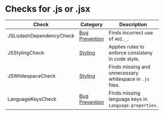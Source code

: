 # Checks for .js or .jsx

Check | Category | Description
----- | -------- | -----------
JSLodashDependencyCheck | [Bug Prevention](bug_prevention_checks.markdown#bug-prevention-checks) | Finds incorrect use of `AUI._`. |
JSStylingCheck | [Styling](styling_checks.markdown#styling-checks) | Applies rules to enforce consisteny in code style. |
JSWhitespaceCheck | [Styling](styling_checks.markdown#styling-checks) | Finds missing and unnecessary whitespace in `.js` files. |
LanguageKeysCheck | [Bug Prevention](bug_prevention_checks.markdown#bug-prevention-checks) | Finds missing language keys in `Language.properties`. |